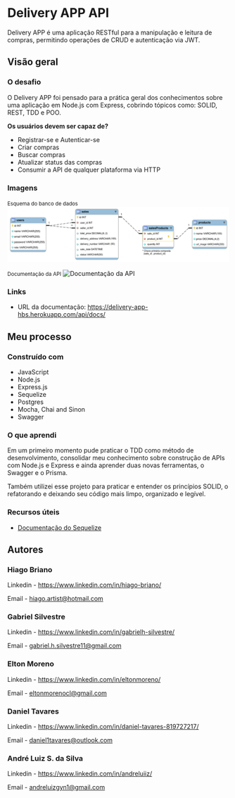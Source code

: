 # Delivery APP API
Delivery APP é uma aplicação RESTful para a manipulação e leitura de compras, permitindo operações de CRUD e autenticação via JWT.



## Visão geral

### O desafio

O Delivery APP foi pensado para a prática geral dos conhecimentos sobre uma aplicação em Node.js com Express, cobrindo tópicos como: SOLID, REST, TDD e POO.

__Os usuários devem ser capaz de?__
- Registrar-se e Autenticar-se
- Criar compras
- Buscar compras
- Atualizar status das compras
- Consumir a API de qualquer plataforma via HTTP


### Imagens

<small>Esquema do banco de dados</small>
![Banco de dados](./images/bd.png)

<small>Documentação da API</small>
![Documentação da API](./images/Swagger.gif)

### Links

- URL da documentação: https://delivery-app-hbs.herokuapp.com/api/docs/


## Meu processo

### Construído com

- JavaScript
- Node.js
- Express.js
- Sequelize
- Postgres
- Mocha, Chai and Sinon
- Swagger

### O que aprendi

Em um primeiro momento pude praticar o TDD como método de desenvolvimento, consolidar meu conhecimento sobre construção de APIs com Node.js e Express e ainda aprender duas novas ferramentas, o Swagger e o Prisma.

Também utilizei esse projeto para praticar e entender os princípios SOLID, o refatorando e deixando seu código mais limpo, organizado e legível.


### Recursos úteis

- [Documentação do Sequelize](https://sequelize.org/)

## Autores

### Hiago Briano
Linkedin - https://www.linkedin.com/in/hiago-briano/

Email - hiago.artist@hotmail.com

### Gabriel Silvestre
Linkedin - https://www.linkedin.com/in/gabrielh-silvestre/

Email - gabriel.h.silvestre11@gmail.com

### Elton Moreno
Linkedin - https://www.linkedin.com/in/eltonmoreno/

Email - eltonmorenocl@gmail.com

### Daniel Tavares
Linkedin - https://www.linkedin.com/in/daniel-tavares-819727217/

Email - daniel1tavares@outlook.com

### André Luiz S. da Silva
Linkedin - https://www.linkedin.com/in/andreluiiz/

Email - andreluizgyn1@gmail.com

